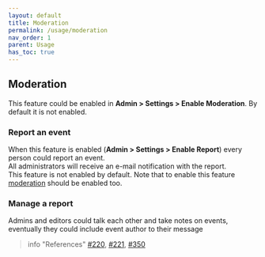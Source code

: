 ```yaml
---
layout: default
title: Moderation
permalink: /usage/moderation
nav_order: 1
parent: Usage
has_toc: true
---
```


## Moderation
This feature could be enabled in **Admin > Settings > Enable Moderation**.
By default it is not enabled.

<!-- ### Rationale -->
<!-- Content moderation is one of the big issues of the Internet. The big platforms still haven't quite figured out how to solve it mainly because it's an issue that's hard to solve technically as it's mainly a social issue. Big platforms have a huge disadvantage from this point of view because they are centralized, which means they have to deal with content from many different contexts about which they know very little, written in many different languages, with slang and idioms that are difficult to understand unless you are close to the communities that produce that content.  -->


### Report an event
When this feature is enabled (**Admin > Settings > Enable Report**) every person could report an event.  
All administrators will receive an e-mail notification with the report.  
This feature is not enabled by default. Note that to enable this feature [moderation](#moderation) should be enabled too.



### Manage a report
Admins and editors could talk each other and take notes on events, eventually they could include event author to their message

> info "References"
> [#220](https://framagit.org/les/gancio/-/issues/220), [#221](https://framagit.org/les/gancio/-/issues/221), [#350](https://framagit.org/les/gancio/-/issues/350)
